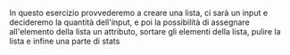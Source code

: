 In questo esercizio provvederemo a creare una lista,
ci sarà un input e decideremo la quantità dell'input,
e poi la possibilità di assegnare all'elemento della lista un attributo,
sortare gli elementi della lista,
pulire la lista
e infine una parte di stats
